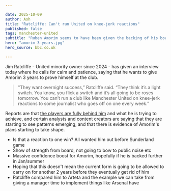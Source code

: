 ```yaml
---

date: 2025-10-09
author: Ash
title: "Ratcliffe: Can't run United on knee-jerk reactions"
published: false
tags: manchester-united
subtitle: "Ruben Amorim seems to have been given the backing of his board for at least another 2 years, and as it stands the players are with him too."
hero: "amorim-3-years.jpg"
hero_source: bbc.co.uk

---
```

Jim Ratcliffe - United minority owner since 2024 - has given an interview today where he calls for calm and patience, saying that he wants to give Amorim 3 years to prove himself at the club.

> "They want overnight success,” Ratcliffe said. “They think it’s a light switch. You know, you flick a switch and it’s all going to be roses tomorrow. You can’t run a club like Manchester United on knee-jerk reactions to some journalist who goes off on one every week.”

Reports are that [the players are fully behind him](https://www.skysports.com/football/news/11095/13447108/ruben-amorim-has-man-utd-squads-support-as-sir-jim-ratcliffe-takes-patient-approach-with-head-coach) and what he is trying to achieve, and certain analysts and content creators are saying that they are starting to see patterns emerging, and that there is evidence of Amorim's plans starting to take shape.

- Is that a reaction to one win? All wanted him out before Sunderland game
- Show of strength from board, not going to bow to public noise etc
- Massive confidence boost for Amorim, hopefully if he is backed further in Jan/summer
- Hoping that this doesn't mean the current form is going to be allowed to carry on for another 2 years before they eventually get rid of him
- Ratcliffe compared him to Arteta and the example we can take from giving a manager time to implement things like Arsenal have